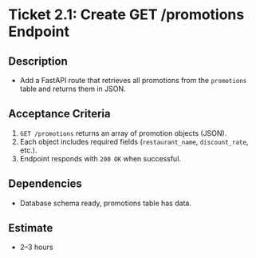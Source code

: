 # Ticket 2.1: Create GET /promotions Endpoint

## Description
- Add a FastAPI route that retrieves all promotions from the `promotions` table and returns them in JSON.

## Acceptance Criteria
1. `GET /promotions` returns an array of promotion objects (JSON).
2. Each object includes required fields (`restaurant_name`, `discount_rate`, etc.).
3. Endpoint responds with `200 OK` when successful.

## Dependencies
- Database schema ready, promotions table has data.

## Estimate
- 2–3 hours
